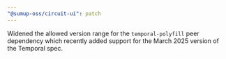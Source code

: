 ```yaml
---
"@sumup-oss/circuit-ui": patch
---
```


Widened the allowed version range for the `temporal-polyfill` peer dependency which recently added support for the March 2025 version of the Temporal spec.
